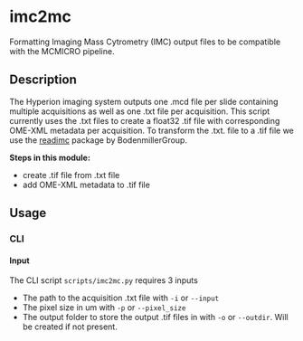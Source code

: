 # imc2mc
Formatting Imaging Mass Cytrometry (IMC) output files to be compatible with the MCMICRO pipeline.

## Description
The Hyperion imaging system outputs one .mcd file per slide containing multiple acquisitions as well as one .txt file per acquisition. This script currently uses the .txt files to create a float32 .tif file with corresponding OME-XML metadata per acquisition. To transform the .txt. file to a .tif file we use the [readimc](https://github.com/BodenmillerGroup/readimc) package by BodenmillerGroup.

**Steps in this module:**
* create .tif file from .txt file
* add OME-XML metadata to .tif file

## Usage 

### CLI
#### Input
The CLI script `scripts/imc2mc.py` requires 3 inputs
* The path to the acquisition .txt file with `-i` or `--input`
* The pixel size in um with  `-p` or `--pixel_size`
* The output folder to store the output .tif files in with `-o` or `--outdir`. Will be created if not present.

